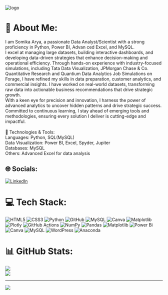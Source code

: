 ![logo](https://png.pngtree.com/thumb_back/fh260/background/20230616/pngtree-web-banner-and-business-chart-mockup-featuring-a-3d-rendered-seo-image_3616848.jpg)
# 💫 About Me:
I am Somika Arya, a passionate Data Analyst/Scientist with a strong proficiency in Python, Power BI, Advan ced Excel, and MySQL. <br>I excel at managing large datasets, building interactive dashboards, and developing data-driven strategies that enhance decision-making and operational efficiency. Through hands-on experience with industry-focused simulations, including Tata Data Visualization, JPMorgan Chase & Co. Quantitative Research and Quantium Data Analytics Job Simulations on Forage, I have refined my skills in data preparation, customer analytics, and commercial insights. I have worked on real-world datasets, transforming raw data into actionable business recommendations that drive strategic growth. <br>With a keen eye for precision and innovation, I harness the power of advanced analytics to uncover hidden patterns and drive strategic success. Committed to continuous learning, I stay ahead of emerging tools and methodologies, ensuring every solution I deliver is cutting-edge and impactful. <br><br>🔧 Technologies & Tools:<br>Languages: Python, SQL(MySQL)<br>Data Visualization: Power BI, Excel, Spyder, Jupiter<br>Databases: MySQL<br>Others: Advanced Excel for data analysis


## 🌐 Socials:
[![LinkedIn](https://img.shields.io/badge/LinkedIn-%230077B5.svg?logo=linkedin&logoColor=white)](https://linkedin.com/in/www.linkedin.com/in/somika-arya-363b07213) 

# 💻 Tech Stack:
![HTML5](https://img.shields.io/badge/html5-%23E34F26.svg?style=for-the-badge&logo=html5&logoColor=white) ![CSS3](https://img.shields.io/badge/css3-%231572B6.svg?style=for-the-badge&logo=css3&logoColor=white) ![Python](https://img.shields.io/badge/python-3670A0?style=for-the-badge&logo=python&logoColor=ffdd54) ![GitHub](https://img.shields.io/badge/github-%23121011.svg?style=for-the-badge&logo=github&logoColor=white) ![MySQL](https://img.shields.io/badge/mysql-4479A1.svg?style=for-the-badge&logo=mysql&logoColor=white) ![Canva](https://img.shields.io/badge/Canva-%2300C4CC.svg?style=for-the-badge&logo=Canva&logoColor=white) ![Matplotlib](https://img.shields.io/badge/Matplotlib-%23ffffff.svg?style=for-the-badge&logo=Matplotlib&logoColor=black) ![Plotly](https://img.shields.io/badge/Plotly-%233F4F75.svg?style=for-the-badge&logo=plotly&logoColor=white) ![GitHub Actions](https://img.shields.io/badge/github%20actions-%232671E5.svg?style=for-the-badge&logo=githubactions&logoColor=white) ![NumPy](https://img.shields.io/badge/numpy-%23013243.svg?style=for-the-badge&logo=numpy&logoColor=white) ![Pandas](https://img.shields.io/badge/pandas-%23150458.svg?style=for-the-badge&logo=pandas&logoColor=white) ![Matplotlib](https://img.shields.io/badge/Matplotlib-%23ffffff.svg?style=for-the-badge&logo=Matplotlib&logoColor=black) ![Power Bi](https://img.shields.io/badge/power_bi-F2C811?style=for-the-badge&logo=powerbi&logoColor=black) ![Canva](https://img.shields.io/badge/Canva-%2300C4CC.svg?style=for-the-badge&logo=Canva&logoColor=white) ![MySQL](https://img.shields.io/badge/mysql-4479A1.svg?style=for-the-badge&logo=mysql&logoColor=white) ![WordPress](https://img.shields.io/badge/WordPress-%23117AC9.svg?style=for-the-badge&logo=WordPress&logoColor=white) ![Anaconda](https://img.shields.io/badge/Anaconda-%2344A833.svg?style=for-the-badge&logo=anaconda&logoColor=white)
# 📊 GitHub Stats:
![](https://github-readme-stats.vercel.app/api?username=SomikaArya&theme=dark&hide_border=false&include_all_commits=false&count_private=false)<br/>
![](https://github-readme-streak-stats.herokuapp.com/?user=SomikaArya&theme=dark&hide_border=false)<br/>


---
[![](https://visitcount.itsvg.in/api?id=SomikaArya&icon=0&color=0)](https://visitcount.itsvg.in)

<!-- Proudly created with GPRM ( https://gprm.itsvg.in ) -->
